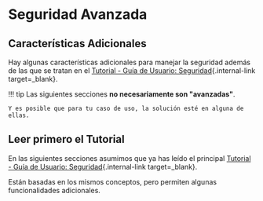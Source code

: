 # Seguridad Avanzada

## Características Adicionales

Hay algunas características adicionales para manejar la seguridad además de las que se tratan en el [Tutorial - Guía de Usuario: Seguridad](../../tutorial/security/index.md){.internal-link target=_blank}.

!!! tip
    Las siguientes secciones **no necesariamente son "avanzadas"**.

    Y es posible que para tu caso de uso, la solución esté en alguna de ellas.

## Leer primero el Tutorial

En las siguientes secciones asumimos que ya has leído el principal [Tutorial - Guía de Usuario: Seguridad](../../tutorial/security/index.md){.internal-link target=_blank}.

Están basadas en los mismos conceptos, pero permiten algunas funcionalidades adicionales.
